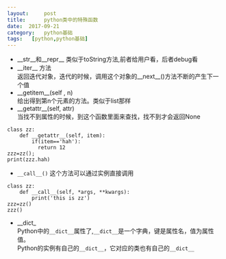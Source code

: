 ```yaml
---
layout:     post
title:      python类中的特殊函数
date:  2017-09-21
category:   python基础
tags:   [python,python基础]
---
```

- \_\_str\_\_和\_\_repr\_\_  类似于toString方法,前者给用户看，后者debug看
- \_\_iter\_\_ 方法  
返回迭代对象，迭代的时候，调用这个对象的\_\_next\_\_()方法不断的产生下一个值
- \_\_getitem\_\_(self , n)  
给出得到第n个元素的方法。类似于list那样
- \_\_getattr\_\_(self, attr)  
当找不到属性的时候，到这个函数里面来查找，找不到才会返回None
```
class zz:
    def __getattr__(self, item):
        if(item=='hah'):
          return 12
zzz=zz();
print(zzz.hah)
```
-  `__call__()`  这个方法可以通过实例直接调用
```
class zz:
    def __call__(self, *args, **kwargs):
        print('this is zz')
zzz=zz()
zzz()
```
- \_\_dict\_\
Python中的`__dict__`属性了,`__dict__`是一个字典，键是属性名，值为属性值。  
Python的实例有自己的`__dict__`，它对应的类也有自己的`__dict__`



